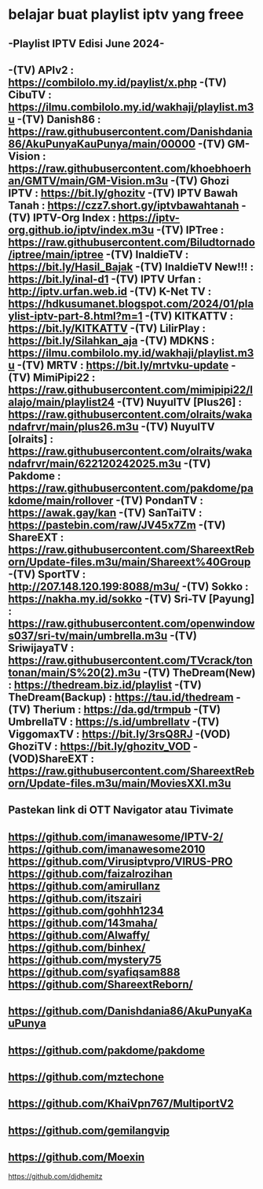 belajar buat playlist iptv yang freee
=====================================

-Playlist IPTV Edisi June 2024-
-
-(TV) APIv2 : https://combilolo.my.id/paylist/x.php
-(TV) CibuTV : https://ilmu.combilolo.my.id/wakhaji/playlist.m3u
-(TV) Danish86 : https://raw.githubusercontent.com/Danishdania86/AkuPunyaKauPunya/main/00000
-(TV) GM-Vision : https://raw.githubusercontent.com/khoebhoerhan/GMTV/main/GM-Vision.m3u
-(TV) Ghozi IPTV : https://bit.ly/ghozitv
-(TV) IPTV Bawah Tanah : https://czz7.short.gy/iptvbawahtanah
-(TV) IPTV-Org Index : https://iptv-org.github.io/iptv/index.m3u
-(TV) IPTree : https://raw.githubusercontent.com/Biludtornado/iptree/main/iptree
-(TV) InaldieTV : https://bit.ly/Hasil_Bajak
-(TV) InaldieTV New!!! : https://bit.ly/inal-d1
-(TV) IPTV Urfan : http://iptv.urfan.web.id
-(TV) K-Net TV : https://hdkusumanet.blogspot.com/2024/01/playlist-iptv-part-8.html?m=1
-(TV) KITKATTV : https://bit.ly/KITKATTV
-(TV) LilirPlay : https://bit.ly/Silahkan_aja
-(TV) MDKNS : https://ilmu.combilolo.my.id/wakhaji/playlist.m3u
-(TV) MRTV : https://bit.ly/mrtvku-update
-(TV) MimiPipi22 : https://raw.githubusercontent.com/mimipipi22/lalajo/main/playlist24
-(TV) NuyulTV [Plus26] : https://raw.githubusercontent.com/olraits/wakandafrvr/main/plus26.m3u
-(TV) NuyulTV [olraits] : https://raw.githubusercontent.com/olraits/wakandafrvr/main/622120242025.m3u
-(TV) Pakdome : https://raw.githubusercontent.com/pakdome/pakdome/main/rollover
-(TV) PondanTV : https://awak.gay/kan
-(TV) SanTaiTV : https://pastebin.com/raw/JV45x7Zm
-(TV) ShareEXT : https://raw.githubusercontent.com/ShareextReborn/Update-files.m3u/main/Shareext%40Group
-(TV) SportTV : http://207.148.120.199:8088/m3u/
-(TV) Sokko : https://nakha.my.id/sokko
-(TV) Sri-TV [Payung] : https://raw.githubusercontent.com/openwindows037/sri-tv/main/umbrella.m3u
-(TV) SriwijayaTV : https://raw.githubusercontent.com/TVcrack/tontonan/main/S%20(2).m3u
-(TV) TheDream(New) : https://thedream.biz.id/playlist
-(TV) TheDream(Backup) : https://tau.id/thedream
-(TV) Therium : https://da.gd/trmpub
-(TV) UmbrellaTV : https://s.id/umbrellatv
-(TV) ViggomaxTV : https://bit.ly/3rsQ8RJ
-(VOD) GhoziTV : https://bit.ly/ghozitv_VOD
-(VOD)ShareEXT : https://raw.githubusercontent.com/ShareextReborn/Update-files.m3u/main/MoviesXXI.m3u
-
Pastekan link di OTT Navigator atau Tivimate
-

https://github.com/imanawesome/IPTV-2/
https://github.com/imanawesome2010
https://github.com/Virusiptvpro/VIRUS-PRO
https://github.com/faizalrozihan
https://github.com/amirullanz
https://github.com/itszairi
https://github.com/gohhh1234
https://github.com/143maha/
https://github.com/Alwaffy/
https://github.com/binhex/
https://github.com/mystery75
https://github.com/syafiqsam888
https://github.com/ShareextReborn/
-
https://github.com/Danishdania86/AkuPunyaKauPunya
-
https://github.com/pakdome/pakdome
-
https://github.com/mztechone
-
https://github.com/KhaiVpn767/MultiportV2
-
https://github.com/gemilangvip
-
https://github.com/Moexin
-
https://github.com/djdhemitz
